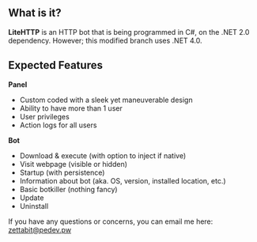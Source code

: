 What is it?
-----------
<b>LiteHTTP</b> is an HTTP bot that is being programmed in C#, on the .NET 2.0 dependency. However; this modified branch uses .NET 4.0.

Expected Features
-----------------

<b>Panel</b>
<ul>
<li>Custom coded with a sleek yet maneuverable design</li>
<li>Ability to have more than 1 user</li>
<li>User privileges</li>
<li>Action logs for all users</li>
</ul>

<b>Bot</b>
<ul>
<li>Download & execute (with option to inject if native)</li>
<li>Visit webpage (visible or hidden)</li>
<li>Startup (with persistence)</li>
<li>Information about bot (aka. OS, version, installed location, etc.)</li>
<li>Basic botkiller (nothing fancy)</li>
<li>Update</li>
<li>Uninstall</li>
</ul>

If you have any questions or concerns, you can email me here: zettabit@pedev.pw
